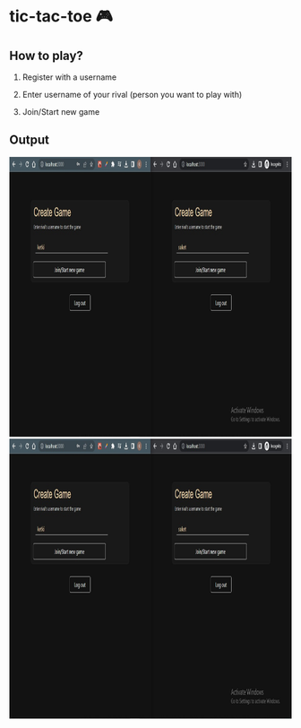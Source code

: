 # tic-tac-toe :video_game:

<h2>How to play? </h2>

1) Register with a username

2) Enter username of your rival (person you want to play with)

3) Join/Start new game


<h2>Output</h2>
<img src="outputs/1.jpeg" width="700" height="500">
<img src="outputs/1.jpeg" width="700" height="500">

